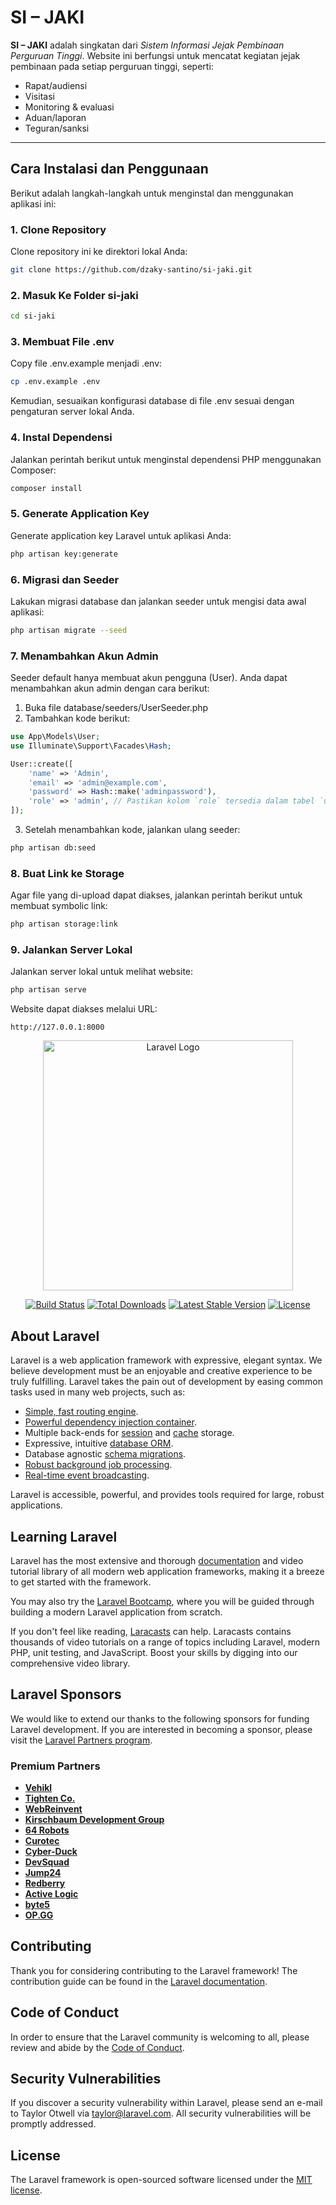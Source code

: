 # SI – JAKI

**SI – JAKI** adalah singkatan dari _Sistem Informasi Jejak Pembinaan Perguruan Tinggi_. Website ini berfungsi untuk mencatat kegiatan jejak pembinaan pada setiap perguruan tinggi, seperti:
- Rapat/audiensi
- Visitasi
- Monitoring & evaluasi
- Aduan/laporan
- Teguran/sanksi

---

## Cara Instalasi dan Penggunaan

Berikut adalah langkah-langkah untuk menginstal dan menggunakan aplikasi ini:

### 1. Clone Repository
Clone repository ini ke direktori lokal Anda:
```bash
git clone https://github.com/dzaky-santino/si-jaki.git
```

### 2. Masuk Ke Folder si-jaki
```bash
cd si-jaki
```

### 3. Membuat File .env
Copy file .env.example menjadi .env:
```bash
cp .env.example .env
```
Kemudian, sesuaikan konfigurasi database di file .env sesuai dengan pengaturan server lokal Anda.

### 4. Instal Dependensi
Jalankan perintah berikut untuk menginstal dependensi PHP menggunakan Composer:
```bash
composer install
```

### 5. Generate Application Key
Generate application key Laravel untuk aplikasi Anda:
```bash
php artisan key:generate
```
### 6. Migrasi dan Seeder
Lakukan migrasi database dan jalankan seeder untuk mengisi data awal aplikasi:
```bash
php artisan migrate --seed
```

### 7. Menambahkan Akun Admin
Seeder default hanya membuat akun pengguna (User). Anda dapat menambahkan akun admin dengan cara berikut:
1. Buka file database/seeders/UserSeeder.php 
2. Tambahkan kode berikut:

```php
use App\Models\User;
use Illuminate\Support\Facades\Hash;

User::create([
    'name' => 'Admin',
    'email' => 'admin@example.com',
    'password' => Hash::make('adminpassword'),
    'role' => 'admin', // Pastikan kolom `role` tersedia dalam tabel `users`
]);
```

3. Setelah menambahkan kode, jalankan ulang seeder:
```bash
php artisan db:seed
```

### 8. Buat Link ke Storage
Agar file yang di-upload dapat diakses, jalankan perintah berikut untuk membuat symbolic link:
```bash
php artisan storage:link
```

### 9. Jalankan Server Lokal
Jalankan server lokal untuk melihat website:
```bash
php artisan serve
```
Website dapat diakses melalui URL:
```arduino
http://127.0.0.1:8000
```

<p align="center"><a href="https://laravel.com" target="_blank"><img src="https://raw.githubusercontent.com/laravel/art/master/logo-lockup/5%20SVG/2%20CMYK/1%20Full%20Color/laravel-logolockup-cmyk-red.svg" width="400" alt="Laravel Logo"></a></p>

<p align="center">
<a href="https://github.com/laravel/framework/actions"><img src="https://github.com/laravel/framework/workflows/tests/badge.svg" alt="Build Status"></a>
<a href="https://packagist.org/packages/laravel/framework"><img src="https://img.shields.io/packagist/dt/laravel/framework" alt="Total Downloads"></a>
<a href="https://packagist.org/packages/laravel/framework"><img src="https://img.shields.io/packagist/v/laravel/framework" alt="Latest Stable Version"></a>
<a href="https://packagist.org/packages/laravel/framework"><img src="https://img.shields.io/packagist/l/laravel/framework" alt="License"></a>
</p>

## About Laravel

Laravel is a web application framework with expressive, elegant syntax. We believe development must be an enjoyable and creative experience to be truly fulfilling. Laravel takes the pain out of development by easing common tasks used in many web projects, such as:

- [Simple, fast routing engine](https://laravel.com/docs/routing).
- [Powerful dependency injection container](https://laravel.com/docs/container).
- Multiple back-ends for [session](https://laravel.com/docs/session) and [cache](https://laravel.com/docs/cache) storage.
- Expressive, intuitive [database ORM](https://laravel.com/docs/eloquent).
- Database agnostic [schema migrations](https://laravel.com/docs/migrations).
- [Robust background job processing](https://laravel.com/docs/queues).
- [Real-time event broadcasting](https://laravel.com/docs/broadcasting).

Laravel is accessible, powerful, and provides tools required for large, robust applications.

## Learning Laravel

Laravel has the most extensive and thorough [documentation](https://laravel.com/docs) and video tutorial library of all modern web application frameworks, making it a breeze to get started with the framework.

You may also try the [Laravel Bootcamp](https://bootcamp.laravel.com), where you will be guided through building a modern Laravel application from scratch.

If you don't feel like reading, [Laracasts](https://laracasts.com) can help. Laracasts contains thousands of video tutorials on a range of topics including Laravel, modern PHP, unit testing, and JavaScript. Boost your skills by digging into our comprehensive video library.

## Laravel Sponsors

We would like to extend our thanks to the following sponsors for funding Laravel development. If you are interested in becoming a sponsor, please visit the [Laravel Partners program](https://partners.laravel.com).

### Premium Partners

- **[Vehikl](https://vehikl.com/)**
- **[Tighten Co.](https://tighten.co)**
- **[WebReinvent](https://webreinvent.com/)**
- **[Kirschbaum Development Group](https://kirschbaumdevelopment.com)**
- **[64 Robots](https://64robots.com)**
- **[Curotec](https://www.curotec.com/services/technologies/laravel/)**
- **[Cyber-Duck](https://cyber-duck.co.uk)**
- **[DevSquad](https://devsquad.com/hire-laravel-developers)**
- **[Jump24](https://jump24.co.uk)**
- **[Redberry](https://redberry.international/laravel/)**
- **[Active Logic](https://activelogic.com)**
- **[byte5](https://byte5.de)**
- **[OP.GG](https://op.gg)**

## Contributing

Thank you for considering contributing to the Laravel framework! The contribution guide can be found in the [Laravel documentation](https://laravel.com/docs/contributions).

## Code of Conduct

In order to ensure that the Laravel community is welcoming to all, please review and abide by the [Code of Conduct](https://laravel.com/docs/contributions#code-of-conduct).

## Security Vulnerabilities

If you discover a security vulnerability within Laravel, please send an e-mail to Taylor Otwell via [taylor@laravel.com](mailto:taylor@laravel.com). All security vulnerabilities will be promptly addressed.

## License

The Laravel framework is open-sourced software licensed under the [MIT license](https://opensource.org/licenses/MIT).
